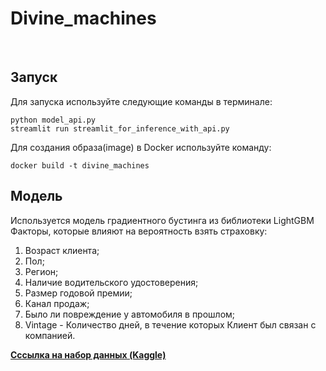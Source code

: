 # Divine_machines <br>
<br>

 ## Запуск
 Для запуска используйте следующие команды в терминале:
 ```
 python model_api.py
 streamlit run streamlit_for_inference_with_api.py
 ```
 
 Для создания образа(image) в Docker используйте команду:
 ```
 docker build -t divine_machines   
```

## Модель
Используется модель градиентного бустинга из библиотеки LightGBM <br>
Факторы, которые влияют на вероятность взять страховку:

1) Возраст клиента; <br>
2) Пол; <br>
3) Регион; <br>
4) Наличие водительского удостоверения; <br>
5) Размер годовой премии; <br>
6) Канал продаж; <br>
7) Было ли повреждение у автомобиля в прошлом; <br>
8) Vintage - Количество дней, в течение которых Клиент был связан с компанией. 

[**Сссылка на набор данных (Kaggle)**](https://www.kaggle.com/competitions/playground-series-s4e7/data?select=train.csv)
